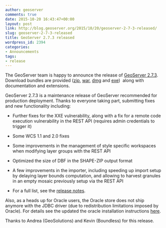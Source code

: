 ```yaml
---
author: geoserver
comments: true
date: 2015-10-20 16:43:47+00:00
layout: post
link: http://blog.geoserver.org/2015/10/20/geoserver-2-7-3-released/
slug: geoserver-2-7-3-released
title: GeoServer 2.7.3 released
wordpress_id: 2394
categories:
- Announcements
tags:
- release
---
```


The GeoServer team is happy to announce the release of [GeoServer 2.7.3](http://geoserver.org/release/2.7.3/). Download bundles are provided ([zip](http://sourceforge.net/projects/geoserver/files/GeoServer/2.7.3/geoserver-2.7.3-bin.zip/download), [war](http://sourceforge.net/projects/geoserver/files/GeoServer/2.7.3/geoserver-2.7.3-war.zip/download), [dmg](http://sourceforge.net/projects/geoserver/files/GeoServer/2.7.3/geoserver-2.7.3.dmg/download) and [exe](http://sourceforge.net/projects/geoserver/files/GeoServer/2.7.3/geoserver-2.7.3.exe/download))  along with documentation and extensions.

GeoServer 2.7.3 is a maintenance release of GeoServer recommended for production deployment. Thanks to everyone taking part, submitting fixes and new functionality including:



	
  * Further fixes for the XXE vulnerability, along with a fix for a remote code execution vulnerability in the REST API (requires admin credentials to trigger it)

	
  * Some WCS 1.1 and 2.0 fixes

	
  * Some improvements in the management of style specific workspaces when modifying layer groups with the REST API

	
  * Optimized the size of DBF in the SHAPE-ZIP output format

	
  * A few improvements in the importer, including speeding up import setup by delaying layer bounds computation, and allowing to harvest granules in an empty mosaic previously setup via the REST API

	
  * For a full list, see the [release notes](https://osgeo-org.atlassian.net/jira/secure/ReleaseNote.jspa?projectId=10000&version=11101).


Also, as a heads up for Oracle users, the Oracle store does not ship anymore with the JDBC driver (due to redistribution limitations imposed by Oracle). For details see the updated the oracle installation instructions [here](http://docs.geoserver.org/stable/en/user/data/database/oracle.html#oracle-install).

Thanks to Andrea (GeoSolutions) and Kevin (Boundless) for this release.



